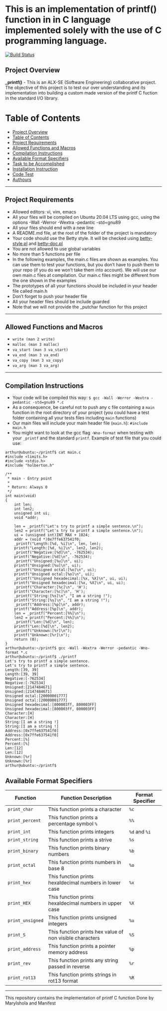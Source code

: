 # This is an implementation of printf() function in in C language implemented solely with the use of C programming language.

[![Build Status](https://travis-ci.org/joemccann/dillinger.svg?branch=master)](https://github.com/narnat/printf)

## Project Overview
**_printf()** - This is an ALX-SE (Software Engineering) collaborative project. The objective of this project is to test our over understanding and its implementation into building a custom made version of the printf C fuction in the standard I/O library.

Table of Contents
=================
<!--ts-->
   * [Project Overview](#project-overview)
   * [Table of Contents](#table-of-contents)
   * [Project Requirements](#project-requirements)
   * [Allowed Functions and Macros](#allowed-functions-and-macros)
   * [Compilation Instructions](#compilation-instructions)
   * [Available Format Specifiers](#available-format-specifier)
   * [Task to be Accomplished](#task-to-be-accomplished)
   * [Installation Instruction](#installation-instructions)
   * [Code Test](#Code-Test)
   * [Authours](#Authours)
<!--te-->

*******************************************************************
## Project  Requirements
- Allowed editors: vi, vim, emacs
- All your files will be compiled on Ubuntu 20.04 LTS using gcc, using the options -Wall -Werror -Wextra -pedantic -std=gnu89
- All your files should end with a new line
- A README.md file, at the root of the folder of the project is mandatory
- Your code should use the Betty style. It will be checked using [betty-style.pl](https://github.com/holbertonschool/Betty/blob/master/betty-style.pl) and [betty-doc.pl](https://github.com/holbertonschool/Betty/blob/master/betty-doc.pl)
- You are not allowed to use global variables
- No more than 5 functions per file
- In the following examples, the main.c files are shown as examples. You can use them to test your functions, but you don’t have to push them to your repo (if you do we won’t take them into account). We will use our own main.c files at compilation. Our main.c files might be different from the one shown in the examples
- The prototypes of all your functions should be included in your header file called main.h
- Don’t forget to push your header file
- All your header files should be include guarded
- Note that we will not provide the _putchar function for this project

*****************************************************************************************
## Allowed Functions and Macros
- `write (man 2 write)`
- `malloc (man 3 malloc)`
- `va_start (man 3 va_start)`
- `va_end (man 3 va_end)`
- `va_copy (man 3 va_copy)`
- `va_arg (man 3 va_arg)`

*****************************************************************************************
## Compilation Instructions
- Your code will be compiled this way:
```$ gcc -Wall -Werror -Wextra -pedantic -std=gnu89 *.c```
- As a consequence, be careful not to push any c file containing a `main` function in the root directory of your project (you could have a test folder containing all your tests files including `main` functions)
- Our main files will include your main header file (`main.h`): `#include main.h`
- You might want to look at the gcc flag `-Wno-format` when testing with your `_printf` and the standard `printf`. Example of test file that you could use:
```
arthur@ubuntu:~/printf$ cat main.c
#include <limits.h>
#include <stdio.h>
#include "holberton.h"

/**
 * main - Entry point
 *
 * Return: Always 0
 */
int main(void)
{
    int len;
    int len2;
    unsigned int ui;
    void *addr;

    len = _printf("Let's try to printf a simple sentence.\n");
    len2 = printf("Let's try to printf a simple sentence.\n");
    ui = (unsigned int)INT_MAX + 1024;
    addr = (void *)0x7ffe637541f0;
    _printf("Length:[%d, %i]\n", len, len);
    printf("Length:[%d, %i]\n", len2, len2);
    _printf("Negative:[%d]\n", -762534);
    printf("Negative:[%d]\n", -762534);
    _printf("Unsigned:[%u]\n", ui);
    printf("Unsigned:[%u]\n", ui);
    _printf("Unsigned octal:[%o]\n", ui);
    printf("Unsigned octal:[%o]\n", ui);
    _printf("Unsigned hexadecimal:[%x, %X]\n", ui, ui);
    printf("Unsigned hexadecimal:[%x, %X]\n", ui, ui);
    _printf("Character:[%c]\n", 'H');
    printf("Character:[%c]\n", 'H');
    _printf("String:[%s]\n", "I am a string !");
    printf("String:[%s]\n", "I am a string !");
    _printf("Address:[%p]\n", addr);
    printf("Address:[%p]\n", addr);
    len = _printf("Percent:[%%]\n");
    len2 = printf("Percent:[%%]\n");
    _printf("Len:[%d]\n", len);
    printf("Len:[%d]\n", len2);
    _printf("Unknown:[%r]\n");
    printf("Unknown:[%r]\n");
    return (0);
}
arthur@ubuntu:~/printf$ gcc -Wall -Wextra -Werror -pedantic -Wno-format *.c
arthur@ubuntu:~/printf$ ./printf
Let's try to printf a simple sentence.
Let's try to printf a simple sentence.
Length:[39, 39]
Length:[39, 39]
Negative:[-762534]
Negative:[-762534]
Unsigned:[2147484671]
Unsigned:[2147484671]
Unsigned octal:[20000001777]
Unsigned octal:[20000001777]
Unsigned hexadecimal:[800003ff, 800003FF]
Unsigned hexadecimal:[800003ff, 800003FF]
Character:[H]
Character:[H]
String:[I am a string !]
String:[I am a string !]
Address:[0x7ffe637541f0]
Address:[0x7ffe637541f0]
Percent:[%]
Percent:[%]
Len:[12]
Len:[12]
Unknown:[%r]
Unknown:[%r]
arthur@ubuntu:~/printf$
```
## Available Format Specifiers
Function| Function Description | Format Specifier
--- | --- | ---
`print_char`| This function prints a character | `%c`
`print_percent` | This function prints a percentage symbol `%` | `%%`
`print_int` | This function prints integers | `%d` and `%i`
`print_string` | This function prints a strive | `%s`
`print_binary` | This function prints binary numbers | `%b`
`print_octal` | This function prints numbers in base 8 | `%o`
`print_hex` | This function prints hexaldecimal numbers in lower case | `%x`
`print_HEX` | This function prints hexaldecimal numbers in upper case | `%X`
`print_unsigned` | This function prints unsigned integers | `%u`
`print_S` | This function prints hex value of non visible characters | `%S`
`print_address` | This function prints a pointer memory address | `%p`
`print_rev` | This function prints any string passed in reverse | `%r`
`print_rot13` | This function prints strings in rot13 format | `%R`
*****************************************************************************************
This repository contains the implementation of printf C function
Done by MaryIshola and Manifest
